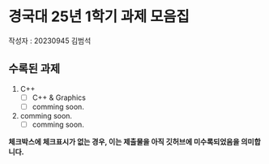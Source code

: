 # 경국대 25년 1학기 과제 모음집
작성자 : 20230945 김범석
## 수록된 과제
1. C++
   - [ ] C++ & Graphics
   - [ ] comming soon.
2. comming soon.
   - [ ] comming soon.

**체크박스에 체크표시가 없는 경우, 이는 제출물을 아직 깃허브에 미수록되었음을 의미합니다.**
